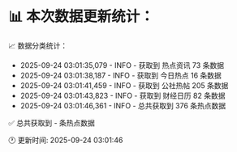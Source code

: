📊 本次数据更新统计：
==========================

📈 数据分类统计：
- 2025-09-24 03:01:35,079 - INFO - 获取到 热点资讯 73 条数据
- 2025-09-24 03:01:38,187 - INFO - 获取到 今日热点 16 条数据
- 2025-09-24 03:01:41,459 - INFO - 获取到 公社热帖 205 条数据
- 2025-09-24 03:01:43,823 - INFO - 获取到 财经日历 82 条数据
- 2025-09-24 03:01:46,361 - INFO - 总共获取到 376 条热点数据

✅ 总共获取到 - 条热点数据

🕐 更新时间: 2025-09-24 03:01:46
